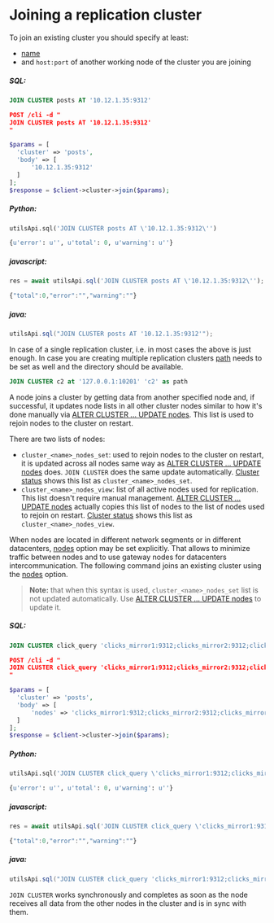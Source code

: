 # Joining a replication cluster

<!-- example joining a replication cluster 1 -->
To join an existing cluster you should specify at least:
* [name](../../Creating_a_cluster/Setting_up_replication/Setting_up_replication.md#Replication-cluster)
* and `host:port` of another working node of the cluster you are joining

<!-- intro -->
##### SQL:

<!-- request SQL -->

```sql
JOIN CLUSTER posts AT '10.12.1.35:9312'
```

<!-- request JSON -->

```json
POST /cli -d "
JOIN CLUSTER posts AT '10.12.1.35:9312'
"
```

<!-- request PHP -->

```php
$params = [
  'cluster' => 'posts',
  'body' => [
      '10.12.1.35:9312'
  ]
];
$response = $client->cluster->join($params);
```
<!-- intro -->
##### Python:

<!-- request Python -->

```python
utilsApi.sql('JOIN CLUSTER posts AT \'10.12.1.35:9312\'')
```

<!-- response Python -->
```python
{u'error': u'', u'total': 0, u'warning': u''}
```
<!-- intro -->
##### javascript:

<!-- request javascript -->

```javascript
res = await utilsApi.sql('JOIN CLUSTER posts AT \'10.12.1.35:9312\'');
```

<!-- response javascript -->
```javascript
{"total":0,"error":"","warning":""}
```

<!-- intro -->
##### java:

<!-- request Java -->

```java
utilsApi.sql("JOIN CLUSTER posts AT '10.12.1.35:9312'");
```
<!-- end -->

<!-- example joining a replication cluster 1_1 -->
In case of a single replication cluster, i.e. in most cases the above is just enough. In case you are creating multiple replication clusters [path](../../Creating_a_cluster/Setting_up_replication/Setting_up_replication.md#Replication-cluster) needs to be set as well and the directory should be available.

<!-- request SQL -->
```sql
JOIN CLUSTER c2 at '127.0.0.1:10201' 'c2' as path
```
<!-- end -->

A node joins a cluster by getting data from another specified node and, if successful, it updates node lists in all other cluster nodes similar to how it's done manually via [ALTER CLUSTER ... UPDATE nodes](../../Creating_a_cluster/Setting_up_replication/Managing_replication_nodes.md). This list is used to rejoin nodes to the cluster on restart.

There are two lists of nodes:
* `cluster_<name>_nodes_set`: used to rejoin nodes to the cluster  on restart, it is updated across all nodes same way as [ALTER CLUSTER ... UPDATE nodes](../../Creating_a_cluster/Setting_up_replication/Managing_replication_nodes.md) does. `JOIN CLUSTER` does the same update automatically. [Cluster status](../../Creating_a_cluster/Setting_up_replication/Replication_cluster_status.md) shows this list as `cluster_<name>_nodes_set`.
* `cluster_<name>_nodes_view`: list of all active nodes used for replication. This list doesn't require manual management. [ALTER CLUSTER ... UPDATE nodes](../../Creating_a_cluster/Setting_up_replication/Managing_replication_nodes.md) actually copies this list of nodes to the list of nodes used to rejoin on restart. [Cluster status](../../Creating_a_cluster/Setting_up_replication/Replication_cluster_status.md) shows this list as `cluster_<name>_nodes_view`.

<!-- example joining a replication cluster  2 -->
When nodes are located in different network segments or in different datacenters, [nodes](../../Creating_a_cluster/Setting_up_replication/Setting_up_replication.md#Replication-cluster) option may be set explicitly. That allows to minimize traffic between nodes and to use gateway nodes for datacenters intercommunication. The following command joins an existing cluster using the [nodes](../../Creating_a_cluster/Setting_up_replication/Setting_up_replication.md#Replication-cluster) option.

> **Note:** that when this syntax is used, `cluster_<name>_nodes_set` list is not updated automatically. Use [ALTER CLUSTER ... UPDATE nodes](../../Creating_a_cluster/Setting_up_replication/Managing_replication_nodes.md) to update it.


<!-- intro -->
##### SQL:

<!-- request SQL -->

```sql
JOIN CLUSTER click_query 'clicks_mirror1:9312;clicks_mirror2:9312;clicks_mirror3:9312' as nodes
```

<!-- request JSON -->

```json
POST /cli -d "
JOIN CLUSTER click_query 'clicks_mirror1:9312;clicks_mirror2:9312;clicks_mirror3:9312' as nodes
"
```

<!-- request PHP -->

```php
$params = [
  'cluster' => 'posts',
  'body' => [
      'nodes' => 'clicks_mirror1:9312;clicks_mirror2:9312;clicks_mirror3:9312'
  ]
];
$response = $client->cluster->join($params);
```
<!-- intro -->
##### Python:

<!-- request Python -->

```python
utilsApi.sql('JOIN CLUSTER click_query \'clicks_mirror1:9312;clicks_mirror2:9312;clicks_mirror3:9312\' as nodes')
```

<!-- response Python -->
```python
{u'error': u'', u'total': 0, u'warning': u''}
```
<!-- intro -->
##### javascript:

<!-- request javascript -->

```javascript
res = await utilsApi.sql('JOIN CLUSTER click_query \'clicks_mirror1:9312;clicks_mirror2:9312;clicks_mirror3:9312\' as nodes');
```

<!-- response javascript -->
```javascript
{"total":0,"error":"","warning":""}
```

<!-- intro -->
##### java:

<!-- request Java -->

```java
utilsApi.sql("JOIN CLUSTER click_query 'clicks_mirror1:9312;clicks_mirror2:9312;clicks_mirror3:9312' as nodes");
```
<!-- end -->

`JOIN CLUSTER` works synchronously and completes as soon as the node receives all data from the other nodes in the cluster and is in sync with them.
